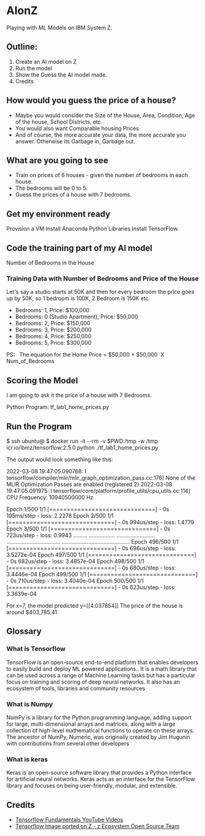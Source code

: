 # AIonZ
Playing with ML Models on IBM System Z. 
    
     
## Outline:
1. Create an AI model on Z
2. Run the model
3. Show the Guess the AI model made.
4. Credits




## How would you guess the price of a house?

- Maybe you would consider the Size of the House, Area, Condition, Age of the house, School Districts, etc
- You would also want Comparable housing Prices
- And of course, the more accurate your data, the more accurate you answer.  Otherwise its Garbage in, Garbage out.




## What are you going to see
- Train on prices of 6 houses - given the number of bedrooms in each house.  
- The bedrooms will be 0 to 5.
- Guess the prices of a house with 7 bedrooms.




## Get my environment ready
Provision a VM
Install Anaconda Python Libraries
Install TensorFlow.




## Code the training part of my AI model 
Number of Bedrooms in the House
	
  
  
  
  
### Training Data with Number of Bedrooms and Price of the House
Let's say a studio starts at 50K and then for every bedroom the price goes up by 50K, so 1 bedroom is 100K, 2 Bedroom is 150K etc.
- Bedrooms: 1, Price: $100,000
- Bedrooms: 0 (Studio Apartment), Price: $50,000
- Bedrooms: 2, Price: $150,000
- Bedrooms: 3, Price: $200,000
- Bedrooms: 4, Price: $250,000
- Bedrooms: 5, Price: $300,000

PS:   The equation for the Home Price = $50,000 + $50,000  X  Num_of_Bedrooms




## Scoring the Model
I am going to ask it the price of a house with 7 Bedrooms.

Python Program: tf_lab1_home_prices.py




## Run the Program
$ ssh ubuntu@<IP Address of Your VM>
$ docker run -it --rm -v $PWD:/tmp -w /tmp icr.io/ibmz/tensorflow:2.5.0 python ./tf_lab1_home_prices.py

  The output would look something like this:

  2022-03-08 19:47:05.090768: I tensorflow/compiler/mlir/mlir_graph_optimization_pass.cc:176] None of the MLIR Optimization Passes are enabled (registered 2)
  2022-03-08 19:47:05.091975: I tensorflow/core/platform/profile_utils/cpu_utils.cc:114] CPU Frequency: 10940500000 Hz
  
  
  
  
  Epoch 1/500
  1/1 [==============================] - 0s 195ms/step - loss: 2.2278
  Epoch 2/500
  1/1 [==============================] - 0s 994us/step - loss: 1.4779
  Epoch 3/500
  1/1 [==============================] - 0s 723us/step - loss: 0.9943
  .........
  .................
  .........................
  ...................................
  ............................................
  Epoch 496/500
  1/1 [==============================] - 0s 696us/step - loss: 3.5272e-04
  Epoch 497/500
  1/1 [==============================] - 0s 682us/step - loss: 3.4857e-04
  Epoch 498/500
  1/1 [==============================] - 0s 680us/step - loss: 3.4446e-04
  Epoch 499/500
  1/1 [==============================] - 0s 710us/step - loss: 3.4040e-04
  Epoch 500/500
  1/1 [==============================] - 0s 623us/step - loss: 3.3639e-04


  For x=7, the model predicted y=[[4.037854]]
  The price of the house is around $403,785.41



## Glossary
### What is Tensorflow
TensorFlow is an open-source end-to-end platform that enables developers to easily build and deploy ML powered applications.. It is a math library that can be used across a range of Machine Learning tasks but has a particular focus on training and scoring of deep neural networks. It also has an ecosystem of tools, libraries and community resources


### What is Numpy
NumPy is a library for the Python programming language, adding support for large, multi-dimensional arrays and matrices, along with a large collection of high-level mathematical functions to operate on these arrays. The ancestor of NumPy, Numeric, was originally created by Jim Hugunin with contributions from several other developers


### What is keras
Keras is an open-source software library that provides a Python interface for artificial neural networks. Keras acts as an interface for the TensorFlow library and focuses on being user-friendly, modular, and extensible. 




## Credits
- [Tensorflow Fundamentals YouTube Videos](https://www.youtube.com/playlist?list=PLOU2XLYxmsII9mzQ-Xxug4l2o04JBrkLV)
- [Tensorflow Image ported on Z - z Ecosystem Open Source Team](https://ibm.github.io/ibm-z-oss-hub/main/main.html)








